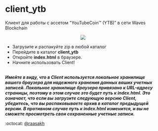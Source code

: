 # client_ytb

Клиент для работы с ассетом "YouTubeCoin™ (YTB)" в сети Waves Blockchain
</br>
<p align="center">
  <img src="https://github.com/raasakh/client_ytb/blob/main/wallet.gif">
</p>

* Загрузите и распакуйте zip в любой каталог
* Перейдите в каталог **client_ytb**
* Откройте **index.html** в браузере.
* Начните использовать Client!
</br></br>

**_Имейте в виду, что в Client используется локальное хранилище вашего браузера для надежного хранения данных ваших учетных записей. Локальное хранилище браузера привязано к URL-адресу страницы, поэтому в этом случае это будет путь к index.html. Это означает, что если вы загрузите следующую версию Client, убедитесь, что вы распаковываете архив в каталог предыдущей версии. В противном случае путь к index.html изменится, и вы не сможете просмотреть свои сохраненные учетные записи._**

:octocat: [@raasakh](https://github.com/raasakh)
